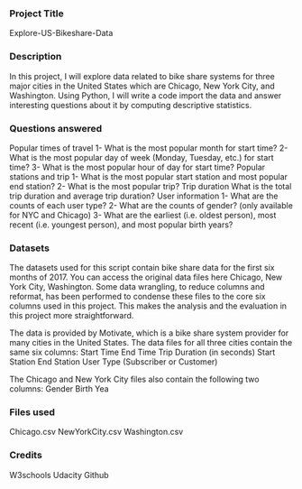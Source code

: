 ### Project Title
Explore-US-Bikeshare-Data

### Description
In this project, I will explore data related to bike share systems for three major cities in the United States which are Chicago, New York City, and Washington. Using Python, I will write a code import the data and answer interesting questions about it by computing descriptive statistics.

### Questions answered
Popular times of travel
1- What is the most popular month for start time?
2- What is the most popular day of week (Monday, Tuesday, etc.) for start time?
3- What is the most popular hour of day for start time?
Popular stations and trip
1- What is the most popular start station and most popular end station?
2- What is the most popular trip?
Trip duration
What is the total trip duration and average trip duration?
User information
1- What are the counts of each user type?
2- What are the counts of gender? (only available for NYC and Chicago)
3- What are the earliest (i.e. oldest person), most recent (i.e. youngest person), and most popular birth years?

### Datasets
The datasets used for this script contain bike share data for the first six months of 2017. You can access the original data files here Chicago, New York City, Washington. Some data wrangling, to reduce columns and reformat, has been performed to condense these files to the core six columns used in this project. This makes the analysis and the evaluation in this project more straightforward.

The data is provided by Motivate, which is a bike share system provider for many cities in the United States. The data files for all three cities contain the same six columns:
Start Time
End Time
Trip Duration (in seconds)
Start Station
End Station
User Type (Subscriber or Customer)

The Chicago and New York City files also contain the following two columns:
Gender
Birth Yea

### Files used
Chicago.csv NewYorkCity.csv Washington.csv

### Credits
W3schools
Udacity
Github
